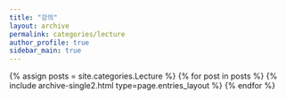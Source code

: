 ```yaml
---
title: "강의"
layout: archive
permalink: categories/lecture
author_profile: true
sidebar_main: true
---
```


{% assign posts = site.categories.Lecture %}
{% for post in posts %} {% include archive-single2.html type=page.entries_layout %} {% endfor %}
